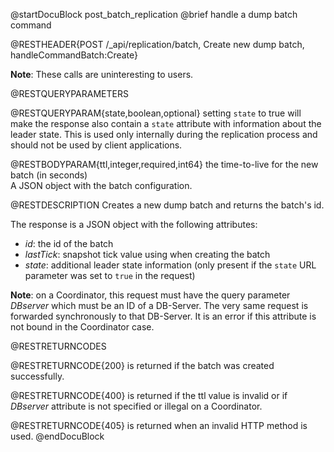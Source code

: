 
@startDocuBlock post_batch_replication
@brief handle a dump batch command

@RESTHEADER{POST /_api/replication/batch, Create new dump batch, handleCommandBatch:Create}

**Note**: These calls are uninteresting to users.

@RESTQUERYPARAMETERS

@RESTQUERYPARAM{state,boolean,optional}
setting `state` to true will make the response also contain
a `state` attribute with information about the leader state.
This is used only internally during the replication process 
and should not be used by client applications.

@RESTBODYPARAM{ttl,integer,required,int64}
the time-to-live for the new batch (in seconds)<br>
A JSON object with the batch configuration.

@RESTDESCRIPTION
Creates a new dump batch and returns the batch's id.

The response is a JSON object with the following attributes:

- *id*: the id of the batch
- *lastTick*: snapshot tick value using when creating the batch
- *state*: additional leader state information (only present if the
  `state` URL parameter was set to `true` in the request)

**Note**: on a Coordinator, this request must have the query parameter
*DBserver* which must be an ID of a DB-Server.
The very same request is forwarded synchronously to that DB-Server.
It is an error if this attribute is not bound in the Coordinator case.

@RESTRETURNCODES

@RESTRETURNCODE{200}
is returned if the batch was created successfully.

@RESTRETURNCODE{400}
is returned if the ttl value is invalid or if *DBserver* attribute
is not specified or illegal on a Coordinator.

@RESTRETURNCODE{405}
is returned when an invalid HTTP method is used.
@endDocuBlock
